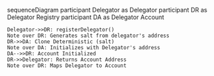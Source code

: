 sequenceDiagram
    participant Delegator as Delegator
    participant DR as Delegator Registry
    participant DA as Delegator Account

    Delegator->>DR: registerDelegator()
    Note over DR: Generates salt from delegator's address
    DR->>DA: Clone Deterministic (salt)
    Note over DA: Initializes with Delegator's address
    DA-->>DR: Account Initialized
    DR->>Delegator: Returns Account Address
    Note over DR: Maps Delegator to Account